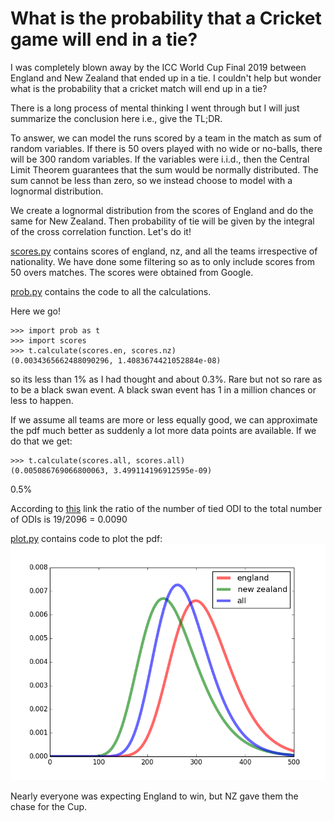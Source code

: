 # What is the probability that a Cricket game will end in a tie?

I was completely blown away by the ICC World Cup Final 2019 between England and New Zealand that ended up in a tie. I couldn't help but wonder what is the probability that a cricket match will end up in a tie?

There is a long process of mental thinking I went through but I will just summarize the conclusion here i.e., give the TL;DR.

To answer, we can model the runs scored by a team in the match as sum of random variables. If there is 50 overs played with no wide or no-balls, there will be 300 random variables. If the variables were i.i.d., then the Central Limit Theorem guarantees that the sum would be normally distributed. The sum cannot be less than zero, so we instead choose to model with a lognormal distribution.

We create a lognormal distribution from the scores of England and do the same for New Zealand. Then probability of tie will be given by the integral of the cross correlation function. Let's do it!

[scores.py](scores.py) contains scores of england, nz, and all the teams irrespective of nationality. We have done some filtering so as to only include scores from 50 overs matches. The scores were obtained from Google.

[prob.py](prob.py) contains the code to all the calculations.

Here we go!

```
>>> import prob as t
>>> import scores
>>> t.calculate(scores.en, scores.nz)
(0.0034365662488090296, 1.4083674421052884e-08)
```
so its less than 1% as I had thought and about 0.3%. Rare but not so rare as to be a black swan event. A black swan event has 1 in a million chances or less to happen.

If we assume all teams are more or less equally good, we can approximate the pdf much better as suddenly a lot more data points are available. If we do that we get:

```
>>> t.calculate(scores.all, scores.all)
(0.005086769066800063, 3.499114196912595e-09)
```

0.5%

According to [this](https://math.stackexchange.com/questions/3295415/what-is-the-probability-that-a-cricket-match-will-end-up-in-a-tie) link the ratio of the number of tied ODI to the total number of ODIs is 19/2096 = 0.0090 

[plot.py](plot.py) contains code to plot the pdf:
![Probability Distribution](pdf.png "Probability Distribution of Runs")

Nearly everyone was expecting England to win, but NZ gave them the chase for the Cup.
